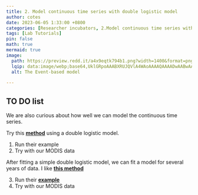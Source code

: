 ```yaml
---
title: 2. Model continuous time series with double logistic model
author: cotes
date: 2023-06-05 1:33:00 +0800
categories: [Researcher incubators, 2.Model continuous time series with double logistic model]
tags: [Lab Tutorials]
pin: false
math: true
mermaid: true
image:
  path: https://preview.redd.it/a4x9eqtk794b1.png?width=1400&format=png&auto=webp&v=enabled&s=72907fc5ba804125eb2c668eec93ddf091994f0f
  lqip: data:image/webp;base64,UklGRpoAAABXRUJQVlA4WAoAAAAQAAAADwAABwAAQUxQSDIAAAARL0AmbZurmr57yyIiqE8oiG0bejIYEQTgqiDA9vqnsUSI6H+oAERp2HZ65qP/VIAWAFZQOCBCAAAA8AEAnQEqEAAIAAVAfCWkAALp8sF8rgRgAP7o9FDvMCkMde9PK7euH5M1m6VWoDXf2FkP3BqV0ZYbO6NA/VFIAAAA
  alt: The Event-based model
  
---
```



## TO DO list

We are also curious about how well we can model the continuous time series.

Try this [**method**](https://rdrr.io/rforge/greenbrown/man/FitDoubleLogElmore.html) using a double logistic model.
1. Run their example
2. Try with our MODIS data

After fitting a simple double logistic model, we can fit a model for several years of data. I like [**this method**](https://www.sciencedirect.com/science/article/pii/S0034425721002029?)

3. Run their [**example**](https://github.com/ncsuSEAL/Bayesian_LSP)
4. Try with our MODIS data





